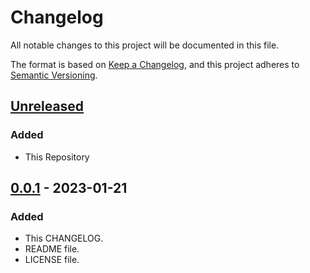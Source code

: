 # Changelog

All notable changes to this project will be documented in this file.

The format is based on [Keep a Changelog](https://keepachangelog.com/en/1.0.0/),
and this project adheres to [Semantic Versioning](https://semver.org/spec/v2.0.0.html).

## [Unreleased]

### Added

- This Repository

## [0.0.1] - 2023-01-21

### Added

- This CHANGELOG.
- README file.
- LICENSE file.

[Unreleased]: https://github.com/guitarneck/opcalxs/compare/0.0.1...HEAD
<!-- [0.0.2]: https://github.com/guitarneck/opcalxs/compare/v0.0.1...v0.0.2 -->
[0.0.1]: https://github.com/guitarneck/opcalxs/releases/tag/0.0.1